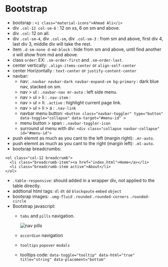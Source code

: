 # Bootstrap

* bootsrap : `<i class="material-icons">Ahmad Ali</i>`
* div `.col-12 col-sm-6` : 12 on xs, 6 on sm and above.
* div `.col`: 12 on all.
* div `.col-sm-4`, div `.col-sm`, div `.col-sm-3` : from sm and above, first div 4, last div 3, middle div will take the rest.
* item `.d-sm-none d-md-block` : hide from sm and above, until find another `d` will show from md and above.
* class `order`: EX: `.sm-order-first` and `.sm-order-last`.
* center vertically: `.align-items-center` or `align-self-center`
* center Horizontally : `text-center` or `justify-content-center`
* navbar:
  * nav: `.navbar navbar-dark navbar-expand-sm bg-primary` : dark blue nav, stacked on sm.
  * nav &gt; ul : `.navbar-nav mr-auto` : left side menu.
  * nav &gt; ul &gt; li : `.nav-item` :
  * nav &gt; ul &gt; li: `.active` : highlight current page link.
  * nav &gt; ul &gt; li &gt; a : `.nav-link`
  * navbar menu button: `<button class="navbar-toggler" type="button" data-toggle="collapse" data-target="#menu-id" >`
  * menu button &gt; span : `.navbar-toggler-icon`
  * surround ul menu with div: `<div class="collapse navbar-collapse" id="#menu-id">`
* push elemnt as much as you cant to the left \(margin right\): `.mr-auto`.
* push elemnt as much as you cant to the right \(margin left\): `.ml-auto`.
* bootsrap breadcrumbs:

```markup
<ol class="col-12 breadcrumb">
  <li class="breadcrumb-item"><a href="index.html">Home</a></li>
  <li class="breadcrumb-item active">About</li>
</ol>
```

* `.table-responsive`: should added in a wrapper div, not applied to the table directly.
* addtional html tags: `dl` `dt` `dd` `blockqoute` `embed` `object`
* bootsrap images: `.umg-fluid` `.rounded` `.rounded-corners` `.rounded-circle`
* Bootstrap javascript:
  * `tabs` and `pills` navigation.

    ![nav pills](https://i.imgur.com/Z8m15k0.png)

  * `accordion` navigation
  * `tooltips` `popover` `modals`
  * tooltips code: `data-toggle="tooltip" data-html="true" title="string" data-placement="bottom"`

